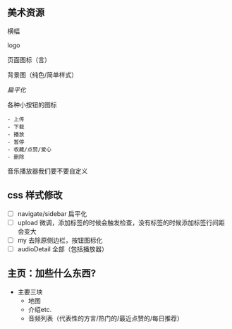 ## 美术资源

横幅

logo

页面图标（言）

背景图（纯色/简单样式）

*扁平化*

各种小按钮的图标

	- 上传
	- 下载
	- 播放
	- 暂停
	- 收藏/点赞/爱心
	- 删除

音乐播放器我们要不要自定义

## css 样式修改

- [ ] navigate/sidebar 扁平化
- [ ] upload  微调，添加标签的时候会触发检查，没有标签的时候添加标签行间距会变大
- [ ] my 去除原侧边栏，按钮图标化
- [ ] audioDetail 全部（包括播放器）

## 主页：加些什么东西?

- 主要三块
  - 地图
  - 介绍etc.
  - 音频列表（代表性的方言/热门的/最近点赞的/每日推荐）